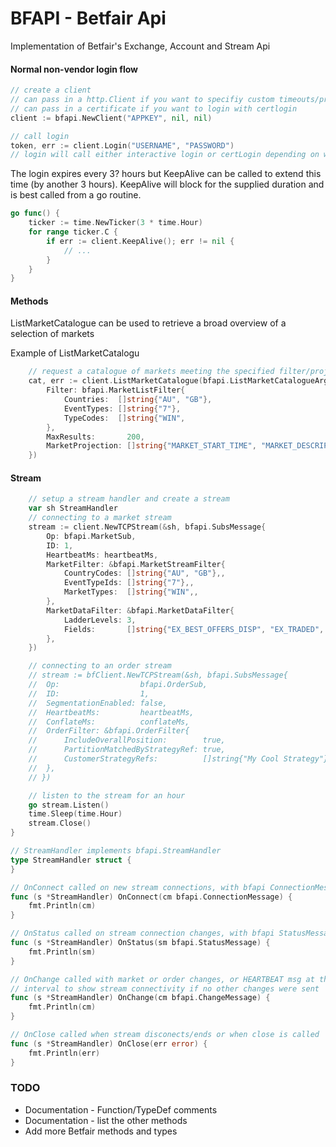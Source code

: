 # BFAPI - Betfair Api

Implementation of Betfair's Exchange, Account and Stream Api


#### Normal non-vendor login flow

```go
// create a client
// can pass in a http.Client if you want to specifiy custom timeouts/proxy/options
// can pass in a certificate if you want to login with certlogin
client := bfapi.NewClient("APPKEY", nil, nil)

// call login
token, err := client.Login("USERNAME", "PASSWORD")
// login will call either interactive login or certLogin depending on whether a certificate was supplied
```

The login expires every 3? hours but KeepAlive can be called to extend this time (by another 3 hours). KeepAlive will block for the supplied duration and is best called from a go routine.
```go
go func() {
    ticker := time.NewTicker(3 * time.Hour)
    for range ticker.C {
        if err := client.KeepAlive(); err != nil {
            // ...
        }
    }    
}
```

#### Methods

ListMarketCatalogue can be used to retrieve a broad overview of a selection of markets

Example of ListMarketCatalogu
```go
	// request a catalogue of markets meeting the specified filter/projection
	cat, err := client.ListMarketCatalogue(bfapi.ListMarketCatalogueArg{
		Filter: bfapi.MarketListFilter{
			Countries:  []string{"AU", "GB"},
			EventTypes: []string{"7"},
			TypeCodes:  []string{"WIN",
		},
		MaxResults:       200,
		MarketProjection: []string{"MARKET_START_TIME", "MARKET_DESCRIPTION", "EVENT", "EVENT_TYPE", "RUNNER_DESCRIPTION", "RUNNER_METADATA"},
	})

```

#### Stream

```go
    // setup a stream handler and create a stream
    var sh StreamHandler
    // connecting to a market stream
	stream := client.NewTCPStream(&sh, bfapi.SubsMessage{
		Op: bfapi.MarketSub,
		ID: 1,
		HeartbeatMs: heartbeatMs,
		MarketFilter: &bfapi.MarketStreamFilter{
			CountryCodes: []string{"AU", "GB"},,
			EventTypeIds: []string{"7"},,
			MarketTypes:  []string{"WIN",,
		},
		MarketDataFilter: &bfapi.MarketDataFilter{
			LadderLevels: 3,
			Fields:       []string{"EX_BEST_OFFERS_DISP", "EX_TRADED", "EX_TRADED_VOL", "EX_MARKET_DEF"},
		},
	})

    // connecting to an order stream
	// stream := bfClient.NewTCPStream(&sh, bfapi.SubsMessage{
	// 	Op:                  bfapi.OrderSub,
	// 	ID:                  1,
	// 	SegmentationEnabled: false,
	// 	HeartbeatMs:         heartbeatMs,
	// 	ConflateMs:          conflateMs,
	// 	OrderFilter: &bfapi.OrderFilter{
	// 		IncludeOverallPosition:        true,
	// 		PartitionMatchedByStrategyRef: true,
	// 		CustomerStrategyRefs:          []string{"My Cool Strategy"},
	// 	},
	// })

	// listen to the stream for an hour
	go stream.Listen()
	time.Sleep(time.Hour)
	stream.Close()
}

// StreamHandler implements bfapi.StreamHandler
type StreamHandler struct {
}

// OnConnect called on new stream connections, with bfapi ConnectionMessage
func (s *StreamHandler) OnConnect(cm bfapi.ConnectionMessage) {
	fmt.Println(cm)
}

// OnStatus called on stream connection changes, with bfapi StatusMessage
func (s *StreamHandler) OnStatus(sm bfapi.StatusMessage) {
	fmt.Println(sm)
}

// OnChange called with market or order changes, or HEARTBEAT msg at the specified
// interval to show stream connectivity if no other changes were sent
func (s *StreamHandler) OnChange(cm bfapi.ChangeMessage) {
    fmt.Println(cm)
}

// OnClose called when stream disconects/ends or when close is called
func (s *StreamHandler) OnClose(err error) {
	fmt.Println(err)
}

```


### TODO

* Documentation - Function/TypeDef comments
* Documentation - list the other methods
* Add more Betfair methods and types 

